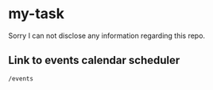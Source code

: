 # my-task

Sorry I can not disclose any information regarding this repo.

## Link to events calendar scheduler
`/events`
